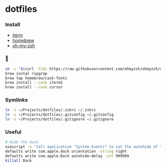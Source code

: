 # dotfiles

### Install

- [iterm](https://github.com/gnachman/iTerm2)
- [homebrew](https://brew.sh/)
- [oh-my-zsh](https://ohmyz.sh/#install)

### 🍺

```sh
sh -c "$(curl -fsSL https://raw.githubusercontent.com/ohmyzsh/ohmyzsh/master/tools/install.sh)"
brew instal ripgrep
brew tap homebrew/cask-fonts
brew install --cask iterm2
brew install --cask cursor
```

### Symlinks

```sh
ln -s ~/Projects/dotfiles/.zshrc ~/.zshrc
ln -s ~/Projects/dotfiles/.gitconfig ~/.gitconfig
ln -s ~/Projects/dotfiles/.gitignore ~/.gitignore
```

### Useful

```bash
# Hide the dock
osascript -e 'tell application "System Events" to set the autohide of the dock preferences to true'
defaults write com.apple.dock orientation -string right
defaults write com.apple.Dock autohide-delay -int 999999
killall Dock
```
